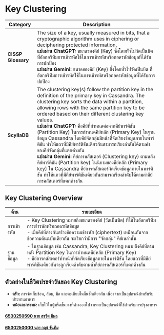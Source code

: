 # Key Clustering

| **Category**    | **Description**                                                                                                                                                                                                 |
|------------------|-----------------------------------------------------------------------------------------------------------------------------------------------------------------------------------------------------------------|
| **CISSP Glossary** | The size of a key, usually measured in bits, that a cryptographic algorithm uses in ciphering or deciphering protected information.<br>**แปลผ่าน ChatGPT:** ขนาดของคีย์ (Key) ซึ่งโดยทั่วไปวัดเป็นบิต ที่อัลกอริทึมการเข้ารหัสใช้ในการเข้ารหัสหรือถอดรหัสข้อมูลที่ได้รับการปกป้อง<br>**แปลผ่าน Gemini:** ขนาดของคีย์ (Key) ซึ่งโดยทั่วไปวัดเป็นบิต ที่อัลกอริทึมการเข้ารหัสใช้ในการเข้ารหัสหรือถอดรหัสข้อมูลที่ได้รับการปกป้อง |
| **ScyllaDB**      | The clustering key(s) follow the partition key in the definition of the primary key in Cassandra. The clustering key sorts the data within a partition, allowing rows with the same partition key to be ordered based on their different clustering key values.<br>**แปลผ่าน ChatGPT:** คือคีย์ที่กำหนดต่อจากคีย์พาร์ติชัน (Partition Key) ในการกำหนดคีย์หลัก (Primary Key) ในฐานข้อมูล Cassandra โดยคีย์จัดกลุ่มมีหน้าที่จัดเรียงข้อมูลภายในพาร์ติชัน ทำให้แถวที่มีคีย์พาร์ติชันเดียวกันสามารถเรียงลำดับได้ตามค่าของคีย์จัดกลุ่มที่แตกต่างกัน<br>**แปลผ่าน Gemini:** คีย์การคลัสเตอร์ (Clustering key) ตามหลังคีย์พาร์ติชัน (Partition key) ในนิยามของคีย์หลัก (Primary key) ใน Cassandra คีย์การคลัสเตอร์จัดเรียงข้อมูลภายในพาร์ติชัน ทำให้แถวที่มีคีย์พาร์ติชันเดียวกันสามารถเรียงลำดับได้ตามค่าคีย์การคลัสเตอร์ที่แตกต่างกัน |

## Key Clustering Overview

| **ด้าน**       | **รายละเอียด**                                                                                                                                                       |
|-----------------|------------------------------------------------------------------------------------------------------------------------------------------------------------------|
|   การเข้ารหัส  | - Key Clustering หมายถึงขนาดของคีย์ (วัดเป็นบิต) ที่ใช้ในอัลกอริทึมการเข้ารหัสหรือถอดรหัสข้อมูล<br>- เมื่อคีย์ที่ต่างกันสร้างข้อความเข้ารหัส (ciphertext) เหมือนกันจากข้อความต้นฉบับเดียวกัน จะเรียกว่ามีการ "จัดกลุ่ม" คีย์เหล่านั้น |
|   ฐานข้อมูล   | - ในฐานข้อมูล เช่น Cassandra, Key Clustering หมายถึงคีย์ที่ตามหลัง Partition Key ในการกำหนดคีย์หลัก (Primary Key)<br>- คีย์การคลัสเตอร์ทำหน้าที่จัดเรียงข้อมูลภายในพาร์ติชัน โดยแถวที่มีคีย์พาร์ติชันเดียวกันจะถูกเรียงลำดับตามค่าคีย์การคลัสเตอร์ที่แตกต่างกัน |

## ตัวอย่างในชีวิตประจำวันของ Key Clustering

- **ครัว:** การจัดเก็บช้อน, ส้อม, มีด และตะเกียบในลิ้นชักเดียวกัน เนื่องจากเป็นอุปกรณ์สำหรับรับประทานอาหาร  
- **หม้อและกระทะ:** เก็บไว้ในตู้หรือชั้นวางที่ต่างออกไป เพราะเป็นอุปกรณ์ที่ใช้สำหรับการปรุงอาหาร

#### [6530250590 นาย สรวิศ มีผล](https://sorravitmp.github.io/)
#### [6530250000 นาย กฤช จันทิม](https://6530250000.github.io/)

